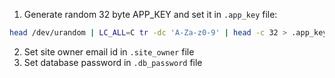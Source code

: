 1. Generate random 32 byte APP_KEY and set it in `.app_key` file:
```sh
head /dev/urandom | LC_ALL=C tr -dc 'A-Za-z0-9' | head -c 32 > .app_key
```
2. Set site owner email id in `.site_owner` file
3. Set database password in `.db_password` file

